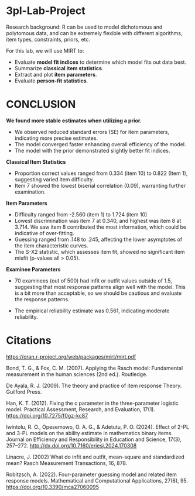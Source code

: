# 3pl-Lab-Project
Research background: R can be used to model dichotomous and polytomous
data, and can be extremely flexible with different algorithms, item
types, constraints, priors, etc.

For this lab, we will use MIRT to:

-   Evaluate **model fit indices** to determine which model fits out
    data best.
-   Summarize **classical item statistics**.
-   Extract and plot **item parameters**.
-   Evaluate **person-fit statistics**.
  
#  **CONCLUSION**

**We found more stable estimates when utilizing a prior.**

-   We observed reduced standard errors (SE) for item parameters,
    indicating more precise estimates.
-   The model converged faster enhancing overall efficiency of the
    model.
-   The model with the prior demonstrated slightly better fit indices.

**Classical Item Statistics**

-   Proportion correct values ranged from 0.334 (item 10) to 0.822 (Item
    1), suggesting varied item difficulty.
-   Item 7 showed the lowest biserial correlation (0.09), warranting
    further examination.

**Item Parameters**

-   Difficulty ranged from -2.560 (item 1) to 1.724 (item 10)
-   Lowest discrimination was item 7 at 0.340, and highest was item 8 at
    3.714. We saw item 8 contributed the most information, which could
    be indicative of over-fitting.
-   Guessing ranged from .148 to .245, affecting the lower asymptotes of
    the item characteristic curves.
-   The S-X2 statistic, which assesses item fit, showed no significant
    item misfit (p-values all \> 0.05).

**Examinee Parameters**

-   70 examinees (out of 500) had infit or outfit values outside of 1.5,
    suggesting that most response patterns align well with the model.
    This is a bit more than acceptable, so we should be cautious and
    evaluate the response patterns.

-   The empirical reliability estimate was 0.561, indicating moderate
    reliability.

# Citations

<https://cran.r-project.org/web/packages/mirt/mirt.pdf>

Bond, T. G., & Fox, C. M. (2007). Applying the Rasch model: Fundamental
measurement in the human sciences (2nd ed.). Routledge.

De Ayala, R. J. (2009). The theory and practice of item response Theory.
Guilford Press.

Han, K. T. (2012). Fixing the c parameter in the three-parameter
logistic model. Practical Assessment, Research, and Evaluation, 17(1).
<https://doi.org/10.7275/f0gz-kc87>

Iwintolu, R. O., Opesemowo, O. A. G., & Adetutu, P. O. (2024). Effect of
2-PL and 3-PL models on the ability estimate in mathematics binary
items. Journal on Efficiency and Responsibility in Education and
Science, 17(3), 257–272. <http://dx.doi.org/10.7160/eriesj.2024.170308>

Linacre, J. (2002) What do infit and outfit, mean-square and
standardized mean? Rasch Measurement Transactions, 16, 878.

Robitzsch, A. (2022). Four-parameter guessing model and related item
response models. Mathematical and Computational Applications, 27(6), 95.
<https://doi.org/10.3390/mca27060095>
